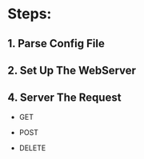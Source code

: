 # Steps:

## 1. Parse Config File
## 2. Set Up The WebServer
## 4. Server The Request
- GET

- POST

- DELETE
